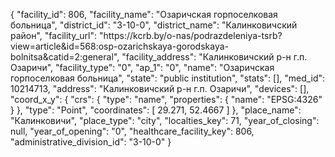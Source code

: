 {
    "facility_id": 806,
    "facility_name": "Озаричская горпоселковая больница",
    "district_id": "3-10-0",
    "district_name": "Калинковичский район",
    "facility_url": "https:\/\/kcrb.by\/o-nas\/podrazdeleniya-tsrb?view=article&id=568:osp-ozarichskaya-gorodskaya-bolnitsa&catid=2:general",
    "facility_address": "Калинковичский р-н г.п. Озаричи",
    "facility_type": "0",
    "ap_1": "0",
    "name": "Озаричская горпоселковая больница",
    "state": "public institution",
    "stats": [],
    "med_id": 10214713,
    "address": "Калинковичский р-н г.п. Озаричи",
    "devices": [],
    "coord_x_y": {
        "crs": {
            "type": "name",
            "properties": {
                "name": "EPSG:4326"
            }
        },
        "type": "Point",
        "coordinates": [
            29.271,
            52.4667
        ]
    },
    "place_name": "Калинковичи",
    "place_type": "city",
    "localties_key": 71,
    "year_of_closing": null,
    "year_of_opening": "0",
    "healthcare_facility_key": 806,
    "administrative_division_id": "3-10-0"
}